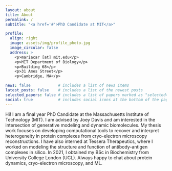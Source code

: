 ```yaml
---
layout: about
title: About
permalink: /
subtitle: "<a href='#'>PhD Candidate at MIT</a>"

profile:
  align: right
  image: assets/img/profile_photo.jpg
  image_circular: false
  address: >
    <p>mariacar [at] mit.edu</p>
    <p>MIT Department of Biology</p>
    <p>Building 68</p>
    <p>31 Ames Street</p>
    <p>Cambridge, MA</p>

news: false            # includes a list of news items
latest_posts: false    # includes a list of the newest posts
selected_papers: false # includes a list of papers marked as "selected={true}"
social: true           # includes social icons at the bottom of the page
---
```


Hi! I am a final year PhD Candidate at the Massachusetts Institute of Technology (MIT). I am advised by Joey Davis and am interested in the intersection of generative modeling and dynamic biomolecules. My thesis work focuses on developing computational tools to recover and interpret heterogeneity in protein complexes from cryo-electron microscopy reconstructions. I have also interned at Tessera Therapeutics, where I worked on modeling the structure and function of antibody-antigen complexes in silico. In 2021, I obtained my BSc in Biochemistry from University College London (UCL). Always happy to chat about protein dynamics, cryo-electron microscopy, and ML.
